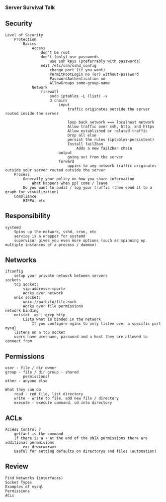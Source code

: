 ### Server Survival Talk
## Security
    Level of Security
        Protection
            Basics
                Access
                    don't be root
                    don't (only) use passwords
                        use ssh keys (preferrably with passwords)
                    edit /etc/ssh/sshd_config
                        change port (if you want)
                        PermitRootLogin no (or) without-password
                        PasswordAuthentication no
                        AllowGroups some-group-name
                Network
                    firewall
                        sudo iptables -L (list) -v
                        3 chains
                            input
                                traffic originates outside the server routed inside the server

                                loop back network === localhost network
                                Allow traffic over ssh, http, and https
                                Allow established or related traffic
                                Drop all else
                                persist the rules (iptables-persistent)
                                Install fail2ban
                                    Adds a new fail2ban chain
                            output
                                going out from the server
                            forward
                                appies to any network traffic originates outside your server routed outside the server
        Process
            Generally your policy on how you share information
                What happens when ppl come / leave
            Do you want to audit / log your traffic (then send it to a graph for visualization)
        Compliance
            HIPPA, etc

## Responsibility
    systemd
        Spins up the network, sshd, cron, etc
        service is a wrapper for systemd
        supervisor gives you even more options (such as spinning up multiple instances of a process / daemon)
## Networks
    ifconfig
        setup your private network between servers
    sockets
        tcp socket:
            <ip-address>:<port>
            Works over network
        unix socket:
            unix://path/to/file.sock
            Works over file permissions
    network binding
        netstat -ap | grep http
            Lists what is binded in the network
                If you configure nginx to only listen over a specific port
    mysql
        listens on a tcp socket
        users have username, password and a host they are allowed to connect from

## Permissions
    user - file / dir owner
    group - file / dir group - shared
            permissions!
    other - anyone else

    What they can do
        read - red file, list directory
        write - write to file, add new file / directory
        execute - execute command, cd into directory

## ACLs
    Access Control ?
        getfacl is the command
        If there is a + at the end of the UNIX permissions there are additional permmisions
            ex: drwxrwxrwx+
        Useful for setting defaults on directorys and files (automation)


## Review
    Find Networks (interfaces)
    Socket Types
    Examples of mysql
    Permissions
    ACLs

